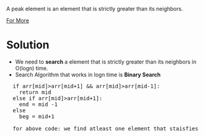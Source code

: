 A peak element is an element that is strictly greater than its neighbors.

<a href="https://leetcode.com/problems/find-peak-element/description/">For More</a>

<h1>Solution</h1>

<ul>
<li>We need to <b>search</b> a element that is strictly greater than its neighbors in O(logn) time.</li>
<li>Search Algorithm that works in logn time is <b>Binary Search</b></li>
</ul>

<pre>
  if arr[mid]>arr[mid+1] && arr[mid]>arr[mid-1]:
    return mid
  else if arr[mid]>arr[mid+1]:
    end = mid -1
  else
    beg = mid+1
  
  for above code: we find atleast one element that staisfies the condition 
</pre>
